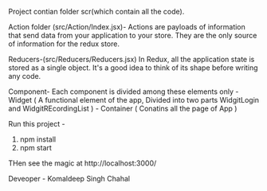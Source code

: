 Project contian folder scr(which contain all the code).

Action folder (src/Action/Index.jsx)- Actions are payloads of information that send data from your application to your store. They are the only source of information for the redux store.

Reducers-(src/Reducers/Reducers.jsx) In Redux, all the application state is stored as a single object. It's a good idea to think of its shape before writing any code.

Component- Each component is divided among these elements only - Widget ( A functional element of the app, Divided into two parts WidgitLogin and WidgitREcordingList ) - Container ( Conatins all the page of App )


Run this project - 


1. npm install
2. npm start

THen see the magic at http://localhost:3000/


Deveoper - Komaldeep Singh Chahal